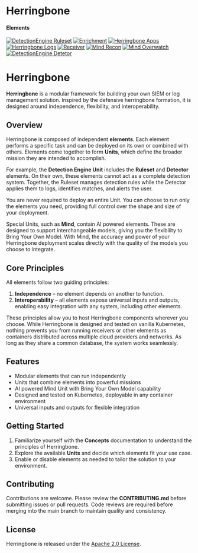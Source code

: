 # Herringbone

#### Elements
[![DetectionEngine Ruleset](https://github.com/herringbonedev/Herringbone/actions/workflows/detectionengine-ruleset.yml/badge.svg?branch=main)](https://github.com/herringbonedev/Herringbone/actions/workflows/detectionengine-ruleset.yml)
[![Enrichment](https://github.com/herringbonedev/Herringbone/actions/workflows/enrichment.yml/badge.svg?branch=main)](https://github.com/herringbonedev/Herringbone/actions/workflows/enrichment.yml)
[![Herringbone Apps](https://github.com/herringbonedev/Herringbone/actions/workflows/herringbone-apps.yml/badge.svg?branch=main)](https://github.com/herringbonedev/Herringbone/actions/workflows/herringbone-apps.yml)
[![Herringbone Logs](https://github.com/herringbonedev/Herringbone/actions/workflows/herringbone-logs.yml/badge.svg?branch=main)](https://github.com/herringbonedev/Herringbone/actions/workflows/herringbone-logs.yml)
[![Receiver](https://github.com/herringbonedev/Herringbone/actions/workflows/receiver.yml/badge.svg?branch=main)](https://github.com/herringbonedev/Herringbone/actions/workflows/receiver.yml)
[![Mind Recon](https://github.com/herringbonedev/Herringbone/actions/workflows/mind-recon.yml/badge.svg?branch=main)](https://github.com/herringbonedev/Herringbone/actions/workflows/mind-recon.yml)
[![Mind Overwatch](https://github.com/herringbonedev/Herringbone/actions/workflows/mind-overwatch.yml/badge.svg?branch=main)](https://github.com/herringbonedev/Herringbone/actions/workflows/mind-overwatch.yml)
[![DetectionEngine Detetor](https://github.com/herringbonedev/Herringbone/actions/workflows/detectionengine-detector.yml/badge.svg?branch=main)](https://github.com/herringbonedev/Herringbone/actions/workflows/detectionengine.detector.yml)

# Herringbone  

**Herringbone** is a modular framework for building your own SIEM or log management solution. Inspired by the defensive herringbone formation, it is designed around independence, flexibility, and interoperability.  

## Overview  

Herringbone is composed of independent **elements**. Each element performs a specific task and can be deployed on its own or combined with others. Elements come together to form **Units**, which define the broader mission they are intended to accomplish.  

For example, the **Detection Engine Unit** includes the **Ruleset** and **Detector** elements. On their own, these elements cannot act as a complete detection system. Together, the Ruleset manages detection rules while the Detector applies them to logs, identifies matches, and alerts the user.  

You are never required to deploy an entire Unit. You can choose to run only the elements you need, providing full control over the shape and size of your deployment.  

Special Units, such as **Mind**, contain AI powered elements. These are designed to support interchangeable models, giving you the flexibility to Bring Your Own Model. With Mind, the accuracy and power of your Herringbone deployment scales directly with the quality of the models you choose to integrate.  

## Core Principles  

All elements follow two guiding principles:  
1. **Independence** – no element depends on another to function.  
2. **Interoperability** – all elements expose universal inputs and outputs, enabling easy integration with any system, including other elements.  

These principles allow you to host Herringbone components wherever you choose. While Herringbone is designed and tested on vanilla Kubernetes, nothing prevents you from running receivers or other elements as containers distributed across multiple cloud providers and networks. As long as they share a common database, the system works seamlessly.  

## Features  

- Modular elements that can run independently  
- Units that combine elements into powerful missions  
- AI powered Mind Unit with Bring Your Own Model capability  
- Designed and tested on Kubernetes, deployable in any container environment  
- Universal inputs and outputs for flexible integration  

## Getting Started  

1. Familiarize yourself with the **Concepts** documentation to understand the principles of Herringbone.  
2. Explore the available **Units** and decide which elements fit your use case.  
3. Enable or disable elements as needed to tailor the solution to your environment.  

## Contributing  

Contributions are welcome. Please review the **CONTRIBUTING.md** before submitting issues or pull requests. Code reviews are required before merging into the main branch to maintain quality and consistency.  

## License  

Herringbone is released under the [Apache 2.0 License](LICENSE).  
